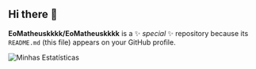 ## Hi there 👋


**EoMatheuskkkk/EoMatheuskkkk** is a ✨ _special_ ✨ repository because its `README.md` (this file) appears on your GitHub profile.

![Minhas Estatísticas](https://github-readme-stats.vercel.app/api?username=EoMatheuskkkk&show_icons=true&theme=dracula)

